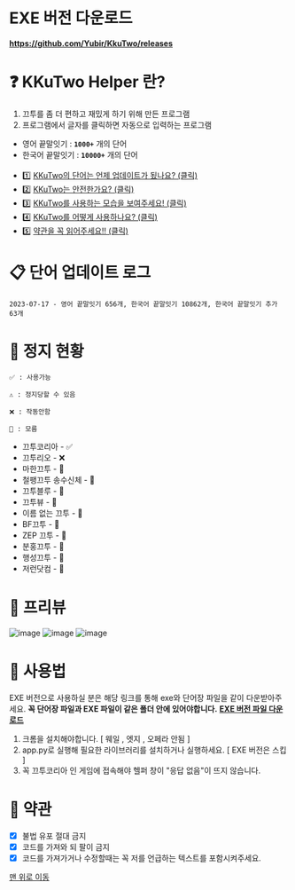 # EXE 버전 다운로드
**https://github.com/Yubir/KkuTwo/releases**

# <a id="top"></a>❓ KKuTwo Helper 란?
1. 끄투를 좀 더 편하고 재밌게 하기 위해 만든 프로그램
2. 프로그램에서 글자를 클릭하면 자동으로 입력하는 프로그램
- 영어 끝말잇기 : **`1000+`** 개의 단어
- 한국어 끝말잇기 : **`10000+`** 개의 단어
<br><br>
- 1️⃣ [KKuTwo의 단어는 언제 업데이트가 됬나요? (클릭)](#words)
- 2️⃣ [KKuTwo는 안전한가요? (클릭)](#status)
- 3️⃣ [KKuTwo를 사용하는 모습을 보여주세요! (클릭)](#preview)
- 4️⃣ [KKuTwo를 어떻게 사용하나요? (클릭)](#how2use)
- 5️⃣ [약관을 꼭 읽어주세요!! (클릭)](#terms)

# <a id="words"></a> 📋 단어 업데이트 로그
```
2023-07-17 - 영어 끝말잇기 656개, 한국어 끝말잇기 10862개, 한국어 끝말잇기 추가 63개
```

# <a id="status"></a> 🚫 정지 현황
```
✅ : 사용가능

⚠️ : 정지당할 수 있음

❌ : 작동안함

🤔 : 모름
```

- 끄투코리아 - ✅
- 끄투리오 - ❌
- 마한끄투 - 🤔
- 철팽끄투 송수신체 - 🤔
- 끄투블루 - 🤔
- 끄투뷰 - 🤔
- 이름 없는 끄투 - 🤔
- BF끄투 - 🤔
- ZEP 끄투 - 🤔
- 분홍끄투 - 🤔
- 행성끄투 - 🤔
- 저런닷컴 - 🤔

# <a id="preview"></a> 👀 프리뷰
![image](https://github.com/Yubir/KkuTwo/assets/101859341/e0d889f9-b63d-4e52-b138-d7842fd04ee3)
![image](https://github.com/Yubir/KkuTwo/assets/101859341/1cc7df7a-1f39-4d60-8bed-d7e5443c9c7e)
![image](https://github.com/Yubir/KkuTwo/assets/101859341/2405c6a6-3c99-434c-b4e2-fbddba0a1de3)


# <a id="how2use"></a> 📙 사용법

EXE 버전으로 사용하실 분은 해당 링크를 통해 exe와 단어장 파일을 같이 다운받아주세요.
**꼭 단어장 파일과 EXE 파일이 같은 폴더 안에 있어야합니다.**
[**EXE 버전 파일 다운로드**](https://github.com/Yubir/KkuTwo/releases)

1. 크롬을 설치해야합니다. [ 웨일 , 엣지 , 오페라 안됨 ]
2. app.py로 실행해 필요한 라이브러리를 설치하거나 실행하세요. [ EXE 버전은 스킵 ]
3. 꼭 끄투코리아 인 게임에 접속해야 헬퍼 창이 "응답 없음"이 뜨지 않습니다.


# <a id="terms"></a> 📜 약관
- [x] 불법 유포 절대 금지
- [x] 코드를 가져와 되 팔이 금지
- [x] 코드를 가져가거나 수정할때는 꼭 저를 언급하는 텍스트를 포함시켜주세요.

[맨 위로 이동](#top)
